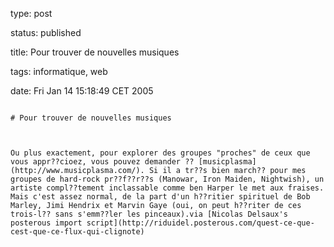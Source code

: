 type: post
status: published
title: Pour trouver de nouvelles musiques
tags: informatique, web
date: Fri Jan 14 15:18:49 CET 2005
~~~~~~
# Pour trouver de nouvelles musiques

Ou plus exactement, pour explorer des groupes "proches" de ceux que vous appr??cioez, vous pouvez demander ?? [musicplasma](http://www.musicplasma.com/). Si il a tr??s bien march?? pour mes groupes de hard-rock pr??f??r??s (Manowar, Iron Maiden, Nightwish), un artiste compl??tement inclassable comme ben Harper le met aux fraises. Mais c'est assez normal, de la part d'un h??ritier spirituel de Bob Marley, Jimi Hendrix et Marvin Gaye (oui, on peut h??riter de ces trois-l?? sans s'emm??ler les pinceaux).via [Nicolas Delsaux's posterous import script](http://riduidel.posterous.com/quest-ce-que-cest-que-ce-flux-qui-clignote)